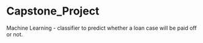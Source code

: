 # Capstone_Project
Machine Learning - classifier to predict whether a loan case will be paid off or not.
